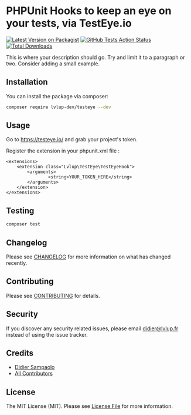 # PHPUnit Hooks to keep an eye on your tests, via TestEye.io

[![Latest Version on Packagist](https://img.shields.io/packagist/v/lvlup/testeye.svg?style=flat-square)](https://packagist.org/packages/lvlup/testeye)
[![GitHub Tests Action Status](https://img.shields.io/github/workflow/status/lvlup/testeye/run-tests?label=tests)](https://github.com/lvlup/testeye/actions?query=workflow%3Arun-tests+branch%3Amaster)
[![Total Downloads](https://img.shields.io/packagist/dt/lvlup/testeye.svg?style=flat-square)](https://packagist.org/packages/lvlup/testeye)


This is where your description should go. Try and limit it to a paragraph or two. Consider adding a small example.

## Installation

You can install the package via composer:

```bash
composer require lvlup-dev/testeye --dev
```

## Usage

Go to https://testeye.io/ and grab your project's token.

Register the extension in your phpunit.xml file :
```
<extensions>
    <extension class="Lvlup\TestEye\TestEyeHook">
        <arguments>
                <string>YOUR_TOKEN_HERE</string>
        </arguments>
    </extension>
</extensions>
```

## Testing

``` bash
composer test
```

## Changelog

Please see [CHANGELOG](CHANGELOG.md) for more information on what has changed recently.

## Contributing

Please see [CONTRIBUTING](CONTRIBUTING.md) for details.

## Security

If you discover any security related issues, please email didier@lvlup.fr instead of using the issue tracker.

## Credits

- [Didier Sampaolo](https://github.com/dsampaolo)
- [All Contributors](../../contributors)

## License

The MIT License (MIT). Please see [License File](LICENSE.md) for more information.

